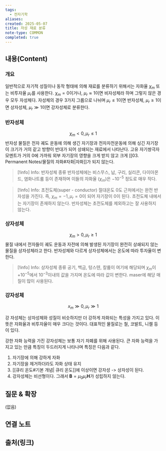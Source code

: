 ```yaml
---
tags:
  - 전자기학
aliases: 
created: 2025-05-07
title: 자성 재료 분류
note-type: COMMON
completed: true
---
```


## 내용(Content)
### 개요
일반적으로 자기적 성질이나 동작 형태에 의해 재료를 분류하기 위해서는 자화율 $\chi_{m}$ 또는 비투자율 $\mu_{r}$를 사용한다. $\chi_{m}=0$이거나, $\mu_{r} \approx 1$이면 비자성체라 하며 그렇지 않은 경우 모두 자성체다. 자성체의 경우 3가지 그룹으로 나뉘며 $\mu_{r} \leq 1$이면 반자성체, $\mu_{r}\geq 1$이면 상자성체, $\mu_{r} \gg 1$이면 강자성체로 분류한다.  

### 반자성체
$$\chi_{m} < 0, \mu_{r} \leq 1$$
반자성 물질은 전자 궤도 운동에 의해 생긴 자기장과 전자자전운동에 의해 싱긴 자기장이 크기가 거의 같고 방향이 반대가 되어 상쇄되는 재료에서 나타난다. 고유 자기쌍극자 모멘트가 거의 0에 가까워 외부 자기장의 영향을 크게 받지 않고 크게 [[03. Permanent Notes/물질의 자화#자화|자화]]가 되지 않는다.

>[!info] Info: 반자성체 종류
>반자성체에는 비스무스, 납, 구리, 실리콘, 다이아몬드, 염화나트륨 등이 존재하며 이들의 자화율 ($\chi_{m}$)은 $-10^{-5}$ 정도로 매우 작다.

>[!info] Info: 초전도체(super - conductor)
>절대온도 0도 근처에서는 완전 반자성을 가진다. 즉, $\chi_{m} = -1, \mu_{r} = 0$이 되어 자기장이 0이 된다. 초전도체 내에서는 자기장이 존재하지 않는다. 반자성체는 초전도체를 제외하고는 잘 사용하지 않는다.

### 상자성체
$$
\chi_{m} > 0 , \mu_{r} \geq 1
$$
물질 내에서 전자들이 궤도 운동과 자전에 의해 발생된 자기장이 완전히 상쇄되지 않는 물질을 상자성체라고 한다. 반자성체와 다르게 상자성체에서는 온도에 따라 투자율이 변한다.

>[!info] Info: 상자성체 종류
>공기, 백금, 텅스텐, 칼륨이 여기에 해당되며 $\chi_{m}$이 $+10^{-5}$에서 $10^{-3}$이내의 값을 가지며 온도에 따라 값이 변한다. maser에 해당 매질이 많이 사용된다.

### 강자성체
$$
x_{m} \gg 0 , \mu_{r} \gg 1
$$

강 자성체는 상자성체와 성질이 비슷하지만 더 강하게 자화되는 특성을 가지고 있다. 이 뜻은 자화율과 비투자율이 매우 크다는 것이다. 대표적인 물질로는 철, 코발트, 니켈 등이 있다.

강한 자화 능력을 가진 강자성체는 보통 자기 차폐를 위해 사용된다. 큰 자화 능력을 가지고 있는 만큼 특징이 두드러지게 나타나며 특징은 다음과 같다.

1. 자기장에 의해 강하게 자화
2. 자기장을 제거하더라도 자화 상태 유지
3. [[큐리 온도#기본 개념| 큐리 온도]]에 이상이면 강자성 -> 상자성이 된다.
4. 강자성체는 비선형이다. 그래서 $\mathbf{B} = \mu_{0}\mu_{r}\mathbf{H}$가 성립하지 않는다.

## 질문 & 확장

(없음)

## 연결 노트

## 출처(링크)

